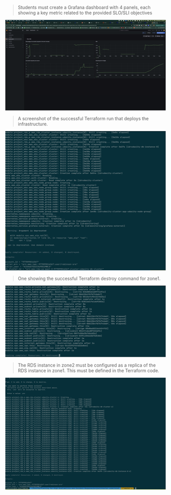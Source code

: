 > Students must create a Grafana dashboard with 4 panels, each showing a key metric related to the provided SLO/SLI objectives

![grafana dashboard](./grafana_dashboard.png)

> A screenshot of the successful Terraform run that deploys the infrastructure.

![terraform apply](./tf_apply.png)

> One showing the successful Terraform destroy command for zone1.

![terraform destroy](./tf_destroy.png)

> The RDS instance in zone2 must be configured as a replica of the RDS instance in zone1. This must be defined in the Terraform code.

![terraform apply to create replica](./replica.png)
